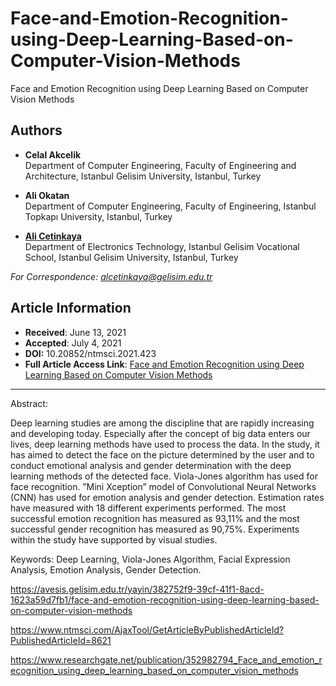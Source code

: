 # Face-and-Emotion-Recognition-using-Deep-Learning-Based-on-Computer-Vision-Methods

Face and Emotion Recognition using Deep Learning Based on Computer Vision Methods

## Authors
- **Celal Akcelik**  
  Department of Computer Engineering, Faculty of Engineering and Architecture, Istanbul Gelisim University, Istanbul, Turkey

- **Ali Okatan**  
  Department of Computer Engineering, Faculty of Engineering, Istanbul Topkapı University, Istanbul, Turkey

- [**Ali Cetinkaya**](https://scholar.google.com.tr/citations?user=XSEW-NcAAAAJ)  
  Department of Electronics Technology, Istanbul Gelisim Vocational School, Istanbul Gelisim University, Istanbul, Turkey  

*For Correspondence: alcetinkaya@gelisim.edu.tr*

## Article Information
- **Received**: June 13, 2021  
- **Accepted**: July 4, 2021
- **DOI:** 10.20852/ntmsci.2021.423
- **Full Article Access Link**: [Face and Emotion Recognition using Deep Learning Based on Computer Vision Methods](https://www.researchgate.net/profile/Ali-Cetinkaya-3/publication/352982794_Face_and_emotion_recognition_using_deep_learning_based_on_computer_vision_methods/links/60e2048b458515d6fbfbb18b/Face-and-emotion-recognition-using-deep-learning-based-on-computer-vision-methods.pdf)

---

Abstract: 

Deep learning studies are among the discipline that are rapidly increasing and developing today. Especially after the concept of big data enters our lives, deep learning methods have used to process the data. In the study, it has aimed to detect the face on the
picture determined by the user and to conduct emotional analysis and gender determination with the deep learning methods of the detected face. Viola-Jones algorithm has used for face recognition. ”Mini Xception” model of Convolutional Neural Networks (CNN) has used for emotion analysis and gender detection. Estimation rates have measured with 18 different experiments performed. The most successful emotion recognition has measured as 93,11% and the most successful gender recognition has measured as 90,75%. Experiments within the study have supported by visual studies.

Keywords: Deep Learning, Viola-Jones Algorithm, Facial Expression Analysis, Emotion Analysis, Gender Detection.

https://avesis.gelisim.edu.tr/yayin/382752f9-39cf-41f1-8acd-1623a59d7fb1/face-and-emotion-recognition-using-deep-learning-based-on-computer-vision-methods

https://www.ntmsci.com/AjaxTool/GetArticleByPublishedArticleId?PublishedArticleId=8621

https://www.researchgate.net/publication/352982794_Face_and_emotion_recognition_using_deep_learning_based_on_computer_vision_methods
